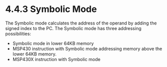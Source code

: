 # 4.4.3 Symbolic Mode

The Symbolic mode calculates the address of the operand by adding the signed index to the PC. The Symbolic mode has
three addressing possibilities:

- Symbolic mode in lower 64KB memory
- MSP430 instruction with Symbolic mode addressing memory above the lower 64KB memory.
- MSP430X instruction with Symbolic mode
